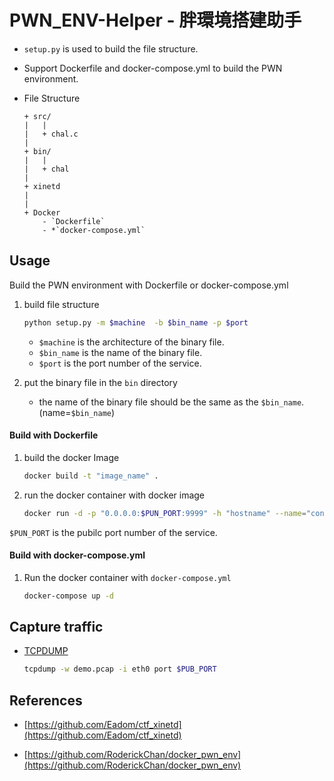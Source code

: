 # PWN_ENV-Helper - 胖環境搭建助手

- `setup.py` is used to build the file structure.
- Support Dockerfile and docker-compose.yml to build the PWN environment.

-  File Structure
    ```
    + src/
    |   |
    |   + chal.c
    |
    + bin/
    |   |
    |   + chal
    |
    + xinetd
    |
    |
    + Docker
        - `Dockerfile`
        - *`docker-compose.yml`
    ```
## Usage

Build the PWN environment with Dockerfile or docker-compose.yml

1. build file structure
    ```bash
    python setup.py -m $machine  -b $bin_name -p $port
    ```
    - `$machine` is the architecture of the binary file.
    - `$bin_name` is the name of the binary file.
    - `$port` is the port number of the service.

2. put the binary file in the `bin` directory
    - the name of the binary file should be the same as the `$bin_name`. (name=`$bin_name`)

#### Build with Dockerfile

1. build the docker Image 
    ```bash
    docker build -t "image_name" .
    ```
2. run the docker container with docker image
    ```bash
    docker run -d -p "0.0.0.0:$PUN_PORT:9999" -h "hostname" --name="container_name" image_name
    ```
`$PUN_PORT` is the pubilc port number of the service.

#### Build with docker-compose.yml 

1. Run the docker container with `docker-compose.yml`
    ```bash
    docker-compose up -d
    ```

## Capture traffic

- [TCPDUMP](https://www.tcpdump.org/)
    ```bash
    tcpdump -w demo.pcap -i eth0 port $PUB_PORT
    ```

## References

- [https://github.com/Eadom/ctf_xinetd](https://github.com/Eadom/ctf_xinetd)

- [https://github.com/RoderickChan/docker_pwn_env](https://github.com/RoderickChan/docker_pwn_env)